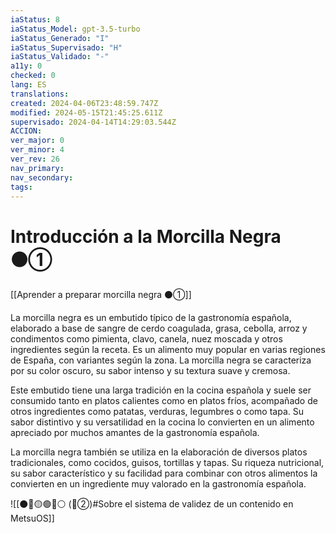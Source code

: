 ```yaml
---
iaStatus: 8
iaStatus_Model: gpt-3.5-turbo
iaStatus_Generado: "I"
iaStatus_Supervisado: "H"
iaStatus_Validado: "-"
a11y: 0
checked: 0
lang: ES
translations: 
created: 2024-04-06T23:48:59.747Z
modified: 2024-05-15T21:45:25.611Z
supervisado: 2024-04-14T14:29:03.544Z
ACCION: 
ver_major: 0
ver_minor: 4
ver_rev: 26
nav_primary: 
nav_secondary: 
tags:
---
```

# Introducción a la Morcilla Negra ⚫①

[[Aprender a preparar morcilla negra ⚫①]]

La morcilla negra es un embutido típico de la gastronomía española, elaborado a base de sangre de cerdo coagulada, grasa, cebolla, arroz y condimentos como pimienta, clavo, canela, nuez moscada y otros ingredientes según la receta. Es un alimento muy popular en varias regiones de España, con variantes según la zona. La morcilla negra se caracteriza por su color oscuro, su sabor intenso y su textura suave y cremosa.

Este embutido tiene una larga tradición en la cocina española y suele ser consumido tanto en platos calientes como en platos fríos, acompañado de otros ingredientes como patatas, verduras, legumbres o como tapa. Su sabor distintivo y su versatilidad en la cocina lo convierten en un alimento apreciado por muchos amantes de la gastronomía española.

La morcilla negra también se utiliza en la elaboración de diversos platos tradicionales, como cocidos, guisos, tortillas y tapas. Su riqueza nutricional, su sabor característico y su facilidad para combinar con otros alimentos la convierten en un ingrediente muy valorado en la gastronomía española.

![[⚫🔴🟡🟢🔵⚪ (🔴②)#Sobre el sistema de validez de un contenido en MetsuOS]]
